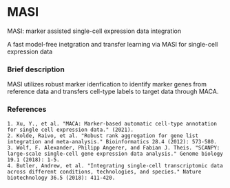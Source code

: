 # MASI

MASI: marker assisted single-cell expression data integration

A fast model-free inetgration and transfer learning via MASI for single-cell expression data

### Brief description
MASI utilizes robust marker idenfication to identify marker genes from reference data and transfers cell-type labels to target data through MACA.

### References
    1. Xu, Y., et al. "MACA: Marker-based automatic cell-type annotation for single cell expression data." (2021).
    2. Kolde, Raivo, et al. "Robust rank aggregation for gene list integration and meta-analysis." Bioinformatics 28.4 (2012): 573-580.
    3. Wolf, F. Alexander, Philipp Angerer, and Fabian J. Theis. "SCANPY: large-scale single-cell gene expression data analysis." Genome biology 19.1 (2018): 1-5.
    4. Butler, Andrew, et al. "Integrating single-cell transcriptomic data across different conditions, technologies, and species." Nature biotechnology 36.5 (2018): 411-420.
